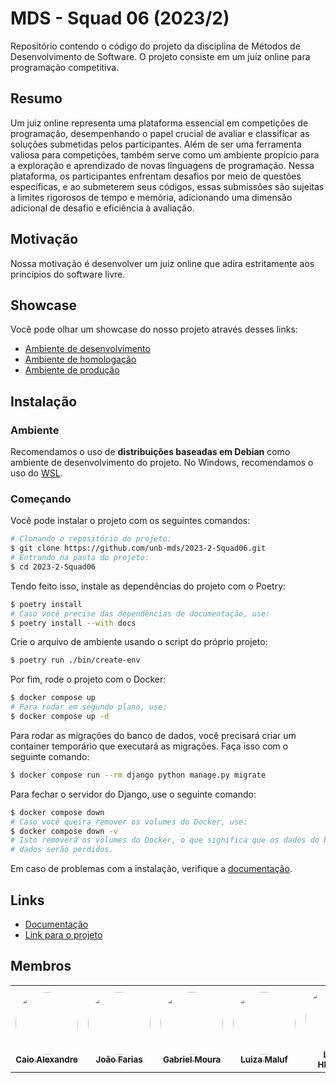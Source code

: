 # MDS - Squad 06 (2023/2)

Repositório contendo o código do projeto da disciplina de Métodos de
Desenvolvimento de Software. O projeto consiste em um juíz online para
programação competitiva.

## Resumo

Um juiz online representa uma plataforma essencial em competições de
programação, desempenhando o papel crucial de avaliar e classificar as soluções
submetidas pelos participantes. Além de ser uma ferramenta valiosa para
competições, também serve como um ambiente propício para a exploração e
aprendizado de novas linguagens de programação. Nessa plataforma, os
participantes enfrentam desafios por meio de questões específicas, e ao
submeterem seus códigos, essas submissões são sujeitas a limites rigorosos de
tempo e memória, adicionando uma dimensão adicional de desafio e eficiência à
avaliação.

## Motivação

Nossa motivação é desenvolver um juiz online que adira estritamente aos
princípios do software livre.

## Showcase

Você pode olhar um showcase do nosso projeto através desses links:

- [Ambiente de desenvolvimento](https://develop.squad06.com)
- [Ambiente de homologação](https://staging.squad06.com)
- [Ambiente de produção](https://squad06.com)

## Instalação

### Ambiente

Recomendamos o uso de **distribuições baseadas em Debian** como ambiente de
desenvolvimento do projeto. No Windows, recomendamos o uso do
[WSL](https://docs.microsoft.com/en-us/windows/wsl/install-win10).

### Começando

Você pode instalar o projeto com os seguintes comandos:

```bash
# Clonando o repositório do projeto:
$ git clone https://github.com/unb-mds/2023-2-Squad06.git
# Entrando na pasta do projeto:
$ cd 2023-2-Squad06
```

Tendo feito isso, instale as dependências do projeto com o Poetry:

```bash
$ poetry install
# Caso você precise das dependências de documentação, use:
$ poetry install --with docs
```

Crie o arquivo de ambiente usando o script do próprio projeto:

```bash
$ poetry run ./bin/create-env
```

Por fim, rode o projeto com o Docker:

```bash
$ docker compose up
# Para rodar em segundo plano, use:
$ docker compose up -d
```

Para rodar as migrações do banco de dados, você precisará criar um container
temporário que executará as migrações. Faça isso com o seguinte comando:

```bash
$ docker compose run --rm django python manage.py migrate
```

Para fechar o servidor do Django, use o seguinte comando:

```bash
$ docker compose down
# Caso você queira remover os volumes do Docker, use:
$ docker compose down -v
# Isto removerá os volumes do Docker, o que significa que os dados do banco de
# dados serão perdidos.
```

Em caso de problemas com a instalação, verifique a
[documentação](https://docs.squad06.com/pt/latest/installation.html).

## Links

- [Documentação](https://docs.squad06.com/pt/latest/)
- [Link para o projeto](https://squad06.com)

## Membros

<table>
  <tr>
    <td align="center"><a href="https://github.com/bitterteriyaki"><img style="border-radius: 50%;" src="https://github.com/bitterteriyaki.png?size=100" width="100px;" alt=""/><br /><sub><b>Caio Alexandre</b></sub></a><br />
    <td align="center"><a href="https://github.com/jpcfarias"><img style="border-radius: 50%;" src="https://github.com/jpcfarias.png?size=100" width="100px;" alt=""/><br /><sub><b>João Farias</b></sub></a><br />
    <td align="center"><a href="https://github.com/thegm445"><img style="border-radius: 50%;" src="https://github.com/thegm445.png?size=100" width="100px;" alt=""/><br /><sub><b>Gabriel Moura</b></sub></a><br />
    <td align="center"><a href="https://github.com/LuizaMaluf"><img style="border-radius: 50%;" src="https://github.com/LuizaMaluf.png?size=100" width="100px;" alt=""/><br /><sub><b>Luiza Maluf</b></sub></a><br /><a href="Link git" title="Rocketseat"></a></td>
    <td align="center"><a href="https://github.com/HladczukLe"><img style="border-radius: 50%;" src="https://github.com/HladczukLe.png?size=100" width="100px;" alt=""/><br /><sub><b>Letícia Hladczuk</b></sub></a><br />
    <td align="center"><a href="https://github.com/MMcLovin"><img style="border-radius: 50%;" src="https://github.com/MMcLovin.png?size=100" width="100px;" alt=""/><br /><sub><b>Gabriel Fernando</b></sub></a><br />
  </tr>
</table>
